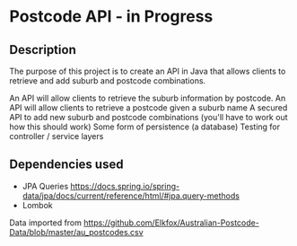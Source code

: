 # Postcode API - in Progress

## Description
The purpose of this project is to create an API in Java that allows clients to retrieve and add suburb and postcode combinations.

An API will allow clients to retrieve the suburb information by postcode.
An API will allow clients to retrieve a postcode given a suburb name
A secured API to add new suburb and postcode combinations (you'll have to work out how this should work)
Some form of persistence (a database)
Testing for controller / service layers

## Dependencies used
- JPA Queries https://docs.spring.io/spring-data/jpa/docs/current/reference/html/#jpa.query-methods
- Lombok

Data imported from https://github.com/Elkfox/Australian-Postcode-Data/blob/master/au_postcodes.csv
